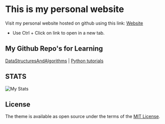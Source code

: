 # This is my personal website

Visit my personal website hosted on github using this link: [Website](https://samchawla.github.io)

 * Use Ctrl + Click on link to open in a new tab.

## My Github Repo's for Learning

[DataStructuresAndAlgorithms](https://github.com/SamChawla/DataStructuresAndAlgorithms) | [Python tutorials](https://github.com/SamChawla/DecodeStash-PythonTutorials)

## STATS

![My Stats](https://github-readme-stats.vercel.app/api?username=samchawla&show_icons=true&theme=tokyonight)

## License

The theme is available as open source under the terms of the [MIT License](https://opensource.org/licenses/MIT).

